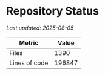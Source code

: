 # Repository Status

_Last updated: 2025-08-05_

| Metric | Value |
| ------ | ----- |
| Files | 1390 |
| Lines of code | 196847 |
